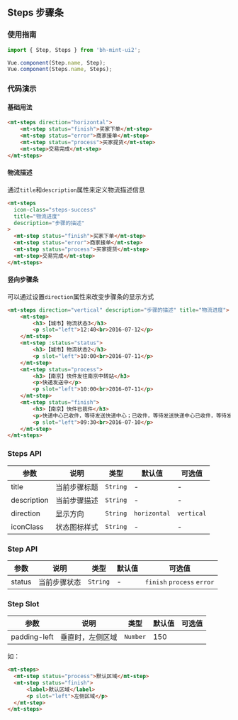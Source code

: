 ## Steps 步骤条

### 使用指南
``` javascript
import { Step, Steps } from 'bh-mint-ui2';

Vue.component(Step.name, Step);
Vue.component(Steps.name, Steps);
```

### 代码演示

#### 基础用法

```html
<mt-steps direction="horizontal">
    <mt-step status="finish">买家下单</mt-step>
    <mt-step status="error">商家接单</mt-step>
    <mt-step status="process">买家提货</mt-step>
    <mt-step>交易完成</mt-step>
</mt-steps>

```



#### 物流描述


通过`title`和`description`属性来定义物流描述信息


```html
<mt-steps
  icon-class="steps-success"
  title="物流进度"
  description="步骤的描述"
>
  <mt-step status="finish">买家下单</mt-step>
  <mt-step status="error">商家接单</mt-step>
  <mt-step status="process">买家提货</mt-step>
  <mt-step>交易完成</mt-step>
</mt-steps>
```


#### 竖向步骤条


可以通过设置`direction`属性来改变步骤条的显示方式

```html
<mt-steps direction="vertical" description="步骤的描述" title="物流进度">
    <mt-step>
        <h3>【城市】物流状态3</h3>
        <p slot="left">12:40<br>2016-07-12</p>
    </mt-step>
    <mt-step :status="status">
        <h3>【城市】物流状态2</h3>
        <p slot="left">10:00<br>2016-07-11</p>
    </mt-step>
    <mt-step status="process">
        <h3>【南京】快件发往南京中转站</h3>
        <p>快递发送中</p>
        <p slot="left">10:00<br>2016-07-11</p>
    </mt-step>
    <mt-step status="finish">
        <h3>【南京】快件已揽件</h3>
        <p>快递中心已收件，等待发送快递中心；已收件，等待发送快递中心已收件，等待发送；快递中心已收件，等待发送</p>
        <p slot="left">09:30<br>2016-07-10</p>
    </mt-step>
</mt-steps>
```





### Steps API

| 参数 | 说明 | 类型 | 默认值 | 可选值 |
|-----------|-----------|-----------|-------------|-------------|
| title | 当前步骤标题 | `String` | - | - |
| description | 当前步骤描述 | `String` | - | - |
| direction | 显示方向 | `String` | `horizontal` | `vertical` |
| iconClass | 状态图标样式 | `String` | - | - |


### Step API

| 参数 | 说明 | 类型 | 默认值 | 可选值 |
|-----------|-----------|-----------|-------------|-------------|
| status | 当前步骤状态 | `String` | - | `finish` `process` `error` |


### Step Slot

| 参数 | 说明 | 类型 | 默认值 | 可选值 |
|-----------|-----------|-----------|-------------|-------------|
| padding-left | 垂直时，左侧区域 |`Number` | 150 |   |


如：
```html
<mt-steps>
  <mt-step status="process">默认区域</mt-step>
  <mt-step status="finish">
      <label>默认区域</label>
      <p slot="left">左侧区域</p>
  </mt-step>
</mt-steps>
```
